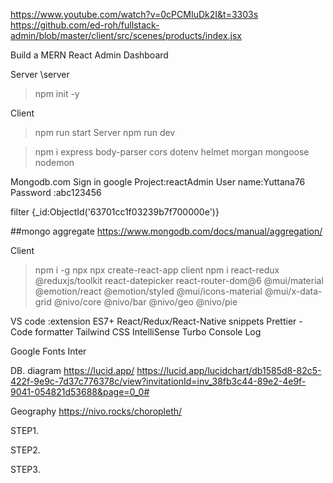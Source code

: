 https://www.youtube.com/watch?v=0cPCMIuDk2I&t=3303s
https://github.com/ed-roh/fullstack-admin/blob/master/client/src/scenes/products/index.jsx

Build a MERN React Admin Dashboard

Server  <nodejs>
\server
>npm init -y

Client
>npm run start
Server
>npm run dev

>npm i express body-parser cors dotenv helmet morgan mongoose nodemon

Mongodb.com
Sign in google
Project:reactAdmin
User name:Yuttana76
Password :abc123456

filter
{_id:ObjectId('63701cc1f03239b7f700000e')}

##mongo aggregate
https://www.mongodb.com/docs/manual/aggregation/


>
Client <react>
>npm i -g npx
>npx create-react-app client
npm i react-redux @reduxjs/toolkit react-datepicker react-router-dom@6 @mui/material @emotion/react @emotion/styled @mui/icons-material @mui/x-data-grid @nivo/core @nivo/bar @nivo/geo @nivo/pie

VS code :extension
ES7+ React/Redux/React-Native snippets
Prettier - Code formatter
Tailwind CSS IntelliSense
Turbo Console Log

Google Fonts
Inter

DB. diagram
https://lucid.app/
https://lucid.app/lucidchart/db1585d8-82c5-422f-9e9c-7d37c776378c/view?invitationId=inv_38fb3c44-89e2-4e9f-9041-054821d53688&page=0_0#


Geography
https://nivo.rocks/choropleth/

STEP1.

STEP2.

STEP3.